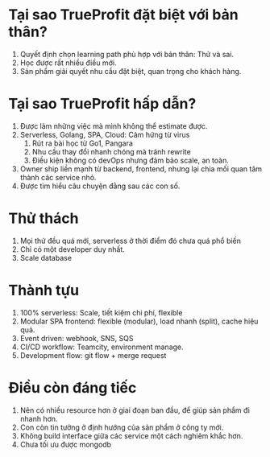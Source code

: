 # Tại sao TrueProfit đặt biệt với bản thân?

1. Quyết định chọn learning path phù hợp với bản thân: Thử và sai.
2. Học được rất nhiều điều mới.
3. Sản phẩm giải quyết nhu cầu đặt biệt, quan trọng cho khách hàng.

# Tại sao TrueProfit hấp dẫn?

1. Được làm những việc mà mình không thể estimate được.
2. Serverless, Golang, SPA, Cloud: Cảm hứng từ virus
	1. Rút ra bài học từ Go1, Pangara
	2. Nhu cầu thay đổi nhanh chóng mà tránh rewrite
	3. Điều kiện không có devOps nhưng đảm bảo scale, an toàn.
3. Owner ship liền mạnh từ backend, frontend, nhưng lại chia mối quan tâm thành các service nhỏ.
4. Được tìm hiểu câu chuyện đằng sau các con số.

# Thử thách

1. Mọi thứ đều quá mới, serverless ở thời điểm đó chưa quá phổ biến
2. Chỉ có một developer duy nhất.
4. Scale database

# Thành tựu

1. 100% serverless: Scale, tiết kiệm chi phí, flexible
2. Modular SPA frontend: flexible (modular), load nhanh (split), cache hiệu quả.
3. Event driven: webhook, SNS, SQS
4. CI/CD workflow: Teamcity, environment manage.
5. Development flow: git flow + merge request

# Điều còn đáng tiếc

1. Nên có nhiều resource hơn ở giai đoạn ban đầu, để giúp sản phẩm đi nhanh hơn.
2. Con còn tin tưởng ở định hướng của sản phẩm ở công ty mới.
3. Không build interface giữa các service một cách nghiêm khắc hơn.
4. Chưa tối ưu được mongodb